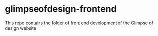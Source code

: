 # glimpseofdesign-frontend
This repo contains the folder of front end development of the Glimpse of design website
